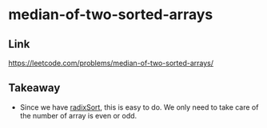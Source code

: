 # median-of-two-sorted-arrays

## Link

https://leetcode.com/problems/median-of-two-sorted-arrays/

## Takeaway

- Since we have [radixSort](../twoSum/README.md), this is easy to do. We only need to take care of the number of array is even or odd.
